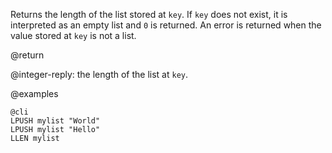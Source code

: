 Returns the length of the list stored at `key`.
If `key` does not exist, it is interpreted as an empty list and `0` is returned.
An error is returned when the value stored at `key` is not a list.

@return

@integer-reply: the length of the list at `key`.

@examples

    @cli
    LPUSH mylist "World"
    LPUSH mylist "Hello"
    LLEN mylist

